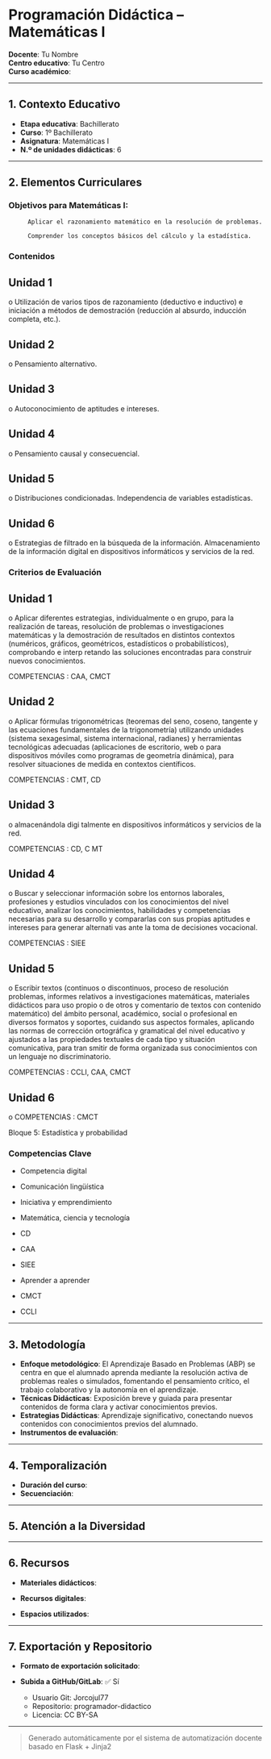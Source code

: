 # Programación Didáctica – Matemáticas I

**Docente**: Tu Nombre  
**Centro educativo**: Tu Centro  
**Curso académico**:   

---

## 1. Contexto Educativo

- **Etapa educativa**: Bachillerato
- **Curso**: 1º Bachillerato
- **Asignatura**: Matemáticas I
- **N.º de unidades didácticas**: 6

---
## 2. Elementos Curriculares

<h3>Objetivos para Matemáticas I:</h3>


  <ul>
    
      Aplicar el razonamiento matemático en la resolución de problemas.
    
      Comprender los conceptos básicos del cálculo y la estadística.
    
  </ul>


### Contenidos

## Unidad 1
o Utilización de varios tipos de razonamiento (deductivo e inductivo) e iniciación a 
métodos de demostración (reducción al absurdo, inducción completa, etc.).

## Unidad 2
o Pensamiento alternativo.

## Unidad 3
o Autoconocimiento de aptitudes e intereses.

## Unidad 4
o Pensamiento causal y consecuencial.

## Unidad 5
o Distribuciones condicionadas. Independencia de variables estadísticas.

## Unidad 6
o Estrategias de filtrado en la búsqueda de la información. Almacenamiento de la 
información digital en dispositivos informáticos y servicios de la red.


### Criterios de Evaluación

## Unidad 1
o Aplicar diferentes estrategias, individualmente o en grupo, para la realización de 
tareas, resolución de problemas o investigaciones matemáticas y la 
demostración de resultados en distintos contextos (numéricos, gráficos, 
geométricos, estadísticos o probabilísticos), comprobando e interp retando las 
soluciones encontradas para construir nuevos conocimientos.  
 
COMPETENCIAS : CAA, CMCT

## Unidad 2
o Aplicar fórmulas trigonométricas (teoremas del seno, coseno, tangente y las 
ecuaciones fundamentales de la trigonometría) utilizando unidades (sistema 
sexagesimal, sistema internacional, radianes) y herramientas tecnológicas 
adecuadas (aplicaciones de escritorio, web o para dispositivos móviles como 
programas de geometría dinámica), para resolver situaciones de medida en 
contextos científicos.  
 
COMPETENCIAS : CMT, CD

## Unidad 3
o almacenándola digi talmente en dispositivos informáticos y servicios de la red.  
 
COMPETENCIAS : CD, C MT

## Unidad 4
o Buscar y seleccionar información sobre los entornos laborales, profesiones y 
estudios vinculados con los conocimientos del nivel educativo, analizar los 
conocimientos, habilidades y competencias necesarias para su desarrollo y 
compararlas con sus propias aptitudes e intereses para generar alternati vas ante 
la toma de decisiones vocacional.  
 
COMPETENCIAS : SIEE

## Unidad 5
o Escribir textos (continuos o discontinuos, proceso de resolución problemas, 
informes relativos a investigaciones matemáticas, materiales didácticos para uso 
propio o de otros y comentario de textos con contenido matemático) del ámbito 
personal, académico, social o profesional en diversos formatos y soportes, 
cuidando sus aspectos formales, aplicando las normas de corrección ortográfica 
y gramatical del nivel educativo  y ajustados a las propiedades textuales de cada 
tipo y  situación comunicativa, para tran smitir de forma organizada sus 
conocimientos con un lenguaje no discriminatorio.  
 
COMPETENCIAS : CCLI, CAA, CMCT

## Unidad 6
o COMPETENCIAS : CMCT  
 
Bloque 5: Estadística y probabilidad


### Competencias Clave


- Competencia digital

- Comunicación lingüística

- Iniciativa y emprendimiento

- Matemática, ciencia y tecnología

- CD

- CAA

- SIEE

- Aprender a aprender

- CMCT

- CCLI



---

## 3. Metodología

- **Enfoque metodológico**: El Aprendizaje Basado en Problemas (ABP) se centra en que el alumnado aprenda mediante la resolución activa de problemas reales o simulados, fomentando el pensamiento crítico, el trabajo colaborativo y la autonomía en el aprendizaje.
- **Técnicas Didácticas**: Exposición breve y guiada para presentar contenidos de forma clara y activar conocimientos previos.
- **Estrategias Didácticas**: Aprendizaje significativo, conectando nuevos contenidos con conocimientos previos del alumnado.
- **Instrumentos de evaluación**: 

---

## 4. Temporalización

- **Duración del curso**: 
- **Secuenciación**:  
  

---

## 5. Atención a la Diversidad



---

## 6. Recursos

- **Materiales didácticos**:  
  
- **Recursos digitales**:  
  
- **Espacios utilizados**: 

---

## 7. Exportación y Repositorio

- **Formato de exportación solicitado**: 
- **Subida a GitHub/GitLab**: ✅ Sí

  - Usuario Git: Jorcojul77
  - Repositorio: programador-didactico
  - Licencia: CC BY-SA


---

> Generado automáticamente por el sistema de automatización docente basado en Flask + Jinja2